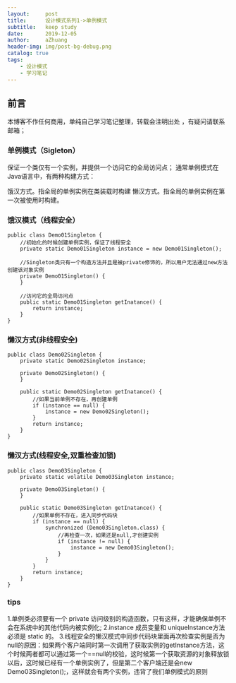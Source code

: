 ```yaml
---
layout:     post
title:      设计模式系列1->单例模式
subtitle:   keep study
date:       2019-12-05
author:     aZhuang
header-img: img/post-bg-debug.png
catalog: true
tags:
    - 设计模式
    - 学习笔记
---
```


## 前言
本博客不作任何商用，单纯自己学习笔记整理，转载会注明出处 ，有疑问请联系邮箱；

### 单例模式（Sigleton）
保证一个类仅有一个实例，并提供一个访问它的全局访问点；
通常单例模式在Java语言中，有两种构建方式：

饿汉方式。指全局的单例实例在类装载时构建
懒汉方式。指全局的单例实例在第一次被使用时构建。


### 饿汉模式（线程安全）
```
public class Demo01Singleton {
    //初始化的时候创建单例实例，保证了线程安全
    private static Demo01Singleton instance = new Demo01Singleton();

    //Singleton类只有一个构造方法并且是被private修饰的，所以用户无法通过new方法创建该对象实例
    private Demo01Singleton() {
    }

    //访问它的全局访问点
    public static Demo01Singleton getInatance() {
        return instance;
    }
}
```
### 懒汉方式(非线程安全)
```
public class Demo02Singleton {
    private static Demo02Singleton instance;

    private Demo02Singleton() {
    }

    public static Demo02Singleton getInatance() {
        //如果当前单例不存在，再创建单例
        if (instance == null) {
            instance = new Demo02Singleton();
        }
        return instance;
    }
}
```
### 懒汉方式(线程安全,双重检查加锁)
```
public class Demo03Singleton {
    private static volatile Demo03Singleton instance;

    private Demo03Singleton() {
    }

    public static Demo03Singleton getInatance() {
        //如果单例不存在，进入同步代码块
        if (instance == null) {
            synchronized (Demo03Singleton.class) {
                //再检查一次，如果还是null,才创建实例
                if (instance != null) {
                    instance = new Demo03Singleton();
                }
            }
        }
        return instance;
    }
}
```
### tips
1.单例类必须要有一个 private 访问级别的构造函数，只有这样，才能确保单例不会在系统中的其他代码内被实例化;
2.instance 成员变量和 uniqueInstance方法必须是 static 的。
3.线程安全的懒汉模式中同步代码块里面再次检查实例是否为null的原因：如果两个客户端同时第一次调用了获取实例的getInstance方法，这个时候两者都可以通过第一个==null的校验，这时候第一个获取资源的对象释放锁以后，这时候已经有一个单例实例了，但是第二个客户端还是会new Demo03Singleton();，这样就会有两个实例，违背了我们单例模式的原则

